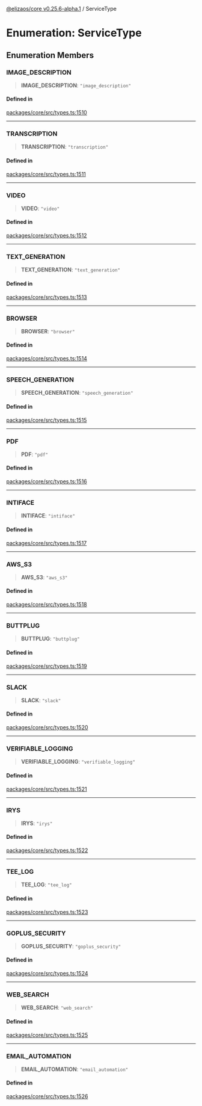 [@elizaos/core v0.25.6-alpha.1](../index.md) / ServiceType

# Enumeration: ServiceType

## Enumeration Members

### IMAGE\_DESCRIPTION

> **IMAGE\_DESCRIPTION**: `"image_description"`

#### Defined in

[packages/core/src/types.ts:1510](https://github.com/divine-comedian/eliza/blob/main/packages/core/src/types.ts#L1510)

***

### TRANSCRIPTION

> **TRANSCRIPTION**: `"transcription"`

#### Defined in

[packages/core/src/types.ts:1511](https://github.com/divine-comedian/eliza/blob/main/packages/core/src/types.ts#L1511)

***

### VIDEO

> **VIDEO**: `"video"`

#### Defined in

[packages/core/src/types.ts:1512](https://github.com/divine-comedian/eliza/blob/main/packages/core/src/types.ts#L1512)

***

### TEXT\_GENERATION

> **TEXT\_GENERATION**: `"text_generation"`

#### Defined in

[packages/core/src/types.ts:1513](https://github.com/divine-comedian/eliza/blob/main/packages/core/src/types.ts#L1513)

***

### BROWSER

> **BROWSER**: `"browser"`

#### Defined in

[packages/core/src/types.ts:1514](https://github.com/divine-comedian/eliza/blob/main/packages/core/src/types.ts#L1514)

***

### SPEECH\_GENERATION

> **SPEECH\_GENERATION**: `"speech_generation"`

#### Defined in

[packages/core/src/types.ts:1515](https://github.com/divine-comedian/eliza/blob/main/packages/core/src/types.ts#L1515)

***

### PDF

> **PDF**: `"pdf"`

#### Defined in

[packages/core/src/types.ts:1516](https://github.com/divine-comedian/eliza/blob/main/packages/core/src/types.ts#L1516)

***

### INTIFACE

> **INTIFACE**: `"intiface"`

#### Defined in

[packages/core/src/types.ts:1517](https://github.com/divine-comedian/eliza/blob/main/packages/core/src/types.ts#L1517)

***

### AWS\_S3

> **AWS\_S3**: `"aws_s3"`

#### Defined in

[packages/core/src/types.ts:1518](https://github.com/divine-comedian/eliza/blob/main/packages/core/src/types.ts#L1518)

***

### BUTTPLUG

> **BUTTPLUG**: `"buttplug"`

#### Defined in

[packages/core/src/types.ts:1519](https://github.com/divine-comedian/eliza/blob/main/packages/core/src/types.ts#L1519)

***

### SLACK

> **SLACK**: `"slack"`

#### Defined in

[packages/core/src/types.ts:1520](https://github.com/divine-comedian/eliza/blob/main/packages/core/src/types.ts#L1520)

***

### VERIFIABLE\_LOGGING

> **VERIFIABLE\_LOGGING**: `"verifiable_logging"`

#### Defined in

[packages/core/src/types.ts:1521](https://github.com/divine-comedian/eliza/blob/main/packages/core/src/types.ts#L1521)

***

### IRYS

> **IRYS**: `"irys"`

#### Defined in

[packages/core/src/types.ts:1522](https://github.com/divine-comedian/eliza/blob/main/packages/core/src/types.ts#L1522)

***

### TEE\_LOG

> **TEE\_LOG**: `"tee_log"`

#### Defined in

[packages/core/src/types.ts:1523](https://github.com/divine-comedian/eliza/blob/main/packages/core/src/types.ts#L1523)

***

### GOPLUS\_SECURITY

> **GOPLUS\_SECURITY**: `"goplus_security"`

#### Defined in

[packages/core/src/types.ts:1524](https://github.com/divine-comedian/eliza/blob/main/packages/core/src/types.ts#L1524)

***

### WEB\_SEARCH

> **WEB\_SEARCH**: `"web_search"`

#### Defined in

[packages/core/src/types.ts:1525](https://github.com/divine-comedian/eliza/blob/main/packages/core/src/types.ts#L1525)

***

### EMAIL\_AUTOMATION

> **EMAIL\_AUTOMATION**: `"email_automation"`

#### Defined in

[packages/core/src/types.ts:1526](https://github.com/divine-comedian/eliza/blob/main/packages/core/src/types.ts#L1526)
